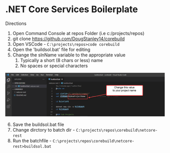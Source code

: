# .NET Core Services Boilerplate
 
Directions
 
1. Open Command Console at repos Folder (i.e c:/projects/repos)
2. git clone https://github.com/DougStanley14/corebuild
3. Open VSCode - `C:\projects\repos>code corebuild`
4. Open the 'buildsol.bat' file for editing
5. Change the slnName variable to the appropriate value
   1. Typically a short (8 chars or less) name
   2. No spaces or special characters


![Change Name](netcore-rest/Rename%20Solution.png)




6. Save the buildsol.bat file
7. Change dirctory to batch dir - `C:\projects\repos\corebuild\netcore-rest`  
8. Run the batchfile - `C:\projects\repos\corebuild\netcore-rest>buildsol.bat`

